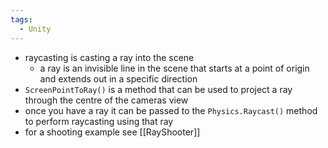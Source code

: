 ```yaml
---
tags:
  - Unity
---
```

- raycasting is casting a ray into the scene
	- a ray is an invisible line in the scene that starts at a point of origin and extends out in a specific direction
- `ScreenPointToRay()` is a method that can be used to project a ray through the centre of the cameras view
- once you have a ray it can be passed to the `Physics.Raycast()` method to perform raycasting using that ray
- for a shooting example see [[RayShooter]]